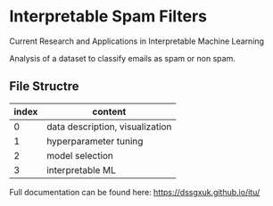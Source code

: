# Interpretable Spam Filters
Current Research and Applications in Interpretable Machine Learning

Analysis of a dataset to classify emails as spam or non spam.

## File Structre

| index | content                        |
|-------|--------------------------------|
| 0     | data description, visualization|
| 1     | hyperparameter tuning          |
| 2     | model selection                |
| 3     | interpretable ML               |

Full documentation can be found here: https://dssgxuk.github.io/itu/
